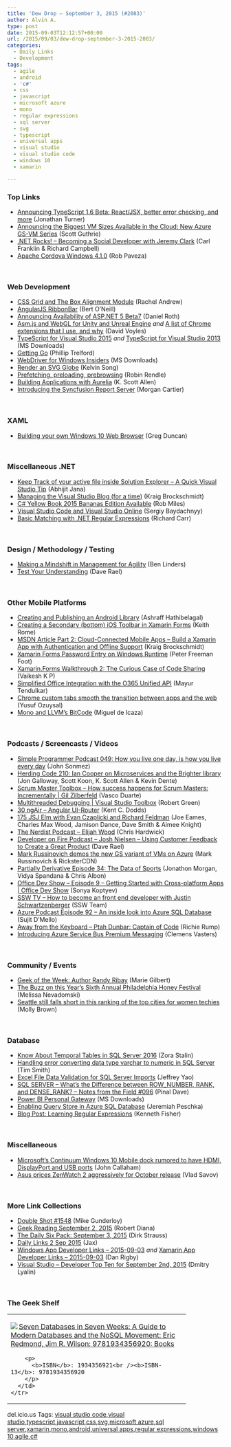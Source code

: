 ```yaml
---
title: 'Dew Drop – September 3, 2015 (#2083)'
author: Alvin A.
type: post
date: 2015-09-03T12:12:57+00:00
url: /2015/09/03/dew-drop-september-3-2015-2083/
categories:
  - Daily Links
  - Development
tags:
  - agile
  - android
  - 'c#'
  - css
  - javascript
  - microsoft azure
  - mono
  - regular expressions
  - sql server
  - svg
  - typescript
  - universal apps
  - visual studio
  - visual studio code
  - windows 10
  - xamarin

---
```

### <a name="top"></a>Top Links

  * <a href="http://blogs.msdn.com/b/typescript/archive/2015/09/02/announcing-typescript-1-6-beta-react-jsx-better-error-checking-and-more.aspx" target="_blank">Announcing TypeScript 1.6 Beta: React/JSX, better error checking, and more</a> (Jonathan Turner)
  * <a href="http://weblogs.asp.net:80/scottgu/announcing-the-biggest-vm-sizes-available-in-the-cloud-new-azure-gs-vm-series" target="_blank">Announcing the Biggest VM Sizes Available in the Cloud: New Azure GS-VM Series</a> (Scott Guthrie)
  * <a href="http://www.dotnetrocks.com/default.aspx?ShowNum=1187" target="_blank">.NET Rocks! &#8211; Becoming a Social Developer with Jeremy Clark</a> (Carl Franklin & Richard Campbell)
  * <a href="http://cordova.apache.org/announcements/2015/08/18/cordova-windows-4.1.0.html" target="_blank">Apache Cordova Windows 4.1.0</a> (Rob Paveza)

&nbsp;

### <a name="web"></a>Web Development

  * <a href="http://www.rachelandrew.co.uk/archives/2015/09/02/css-grid-and-the-box-alignment-module/" target="_blank">CSS Grid and The Box Alignment Module</a> (Rachel Andrew)
  * <a href="http://www.codeproject.com/Articles/1024688/AngularJS-RibbonBar" target="_blank">AngularJS RibbonBar</a> (Bert O’Neill)
  * <a href="http://blogs.msdn.com/b/webdev/archive/2015/09/02/announcing-availability-of-asp-net-5-beta7.aspx" target="_blank">Announcing Availability of ASP.NET 5 Beta7</a> (Daniel Roth)
  * <a href="http://www.codeproject.com/Articles/1023723/Asm-js-and-WebGL-for-Unity-and-Unreal-Engine" target="_blank">Asm.js and WebGL for Unity and Unreal Engine</a> _and_ <a href="http://www.davevoyles.com/a-list-of-chrome-extensions-that-i-use-and-why/" target="_blank">A list of Chrome extensions that I use, and why</a> (David Voyles)
  * <a href="http://www.microsoft.com/en-us/download/details.aspx?id=48593&WT.mc_id=DX_MVP4025064" target="_blank">TypeScript for Visual Studio 2015</a> _and_ <a href="http://www.microsoft.com/en-us/download/details.aspx?id=48739&WT.mc_id=DX_MVP4025064" target="_blank">TypeScript for Visual Studio 2013</a> (MS Downloads)
  * <a href="http://trelford.com/blog/post/getgo.aspx" target="_blank">Getting Go</a> (Phillip Trelford)
  * <a href="http://www.microsoft.com/en-us/download/details.aspx?id=48740&WT.mc_id=DX_MVP4025064" target="_blank">WebDriver for Windows Insiders</a> (MS Downloads)
  * <a href="http://code.tutsplus.com/tutorials/render-an-svg-globe--cms-24275" target="_blank">Render an SVG Globe</a> (Kelvin Song)
  * <a href="https://css-tricks.com/prefetching-preloading-prebrowsing/" target="_blank">Prefetching, preloading, prebrowsing</a> (Robin Rendle)
  * <a href="http://odetocode.com/blogs/scott/archive/2015/09/02/building-applications-with-aurelia.aspx" target="_blank">Building Applications with Aurelia</a> (K. Scott Allen)
  * <a href="http://www.syncfusion.com/blogs/post/introducing-the-syncfusion-report-server.aspx" target="_blank">Introducing the Syncfusion Report Server</a> (Morgan Cartier)

&nbsp;

### <a name="silverlight"></a>XAML

  * <a href="https://channel9.msdn.com/coding4fun/blog/Building-your-own-Windows-10-Web-Browser" target="_blank">Building your own Windows 10 Web Browser</a> (Greg Duncan)

&nbsp;

### <a name="dotnet"></a>Miscellaneous .NET

  * <a href="http://dailydotnettips.com/2015/09/02/keep-track-of-your-active-file-inside-solution-explorer-a-quick-visual-studio-tip/" target="_blank">Keep Track of your active file inside Solution Explorer – A Quick Visual Studio Tip</a> (Abhijit Jana)
  * <a href="http://www.kraigbrockschmidt.com/2015/09/02/managing-visual-studio-blog/" target="_blank">Managing the Visual Studio Blog (for a time)</a> (Kraig Brockschmidt)
  * <a href="http://www.robmiles.com/journal/2015/9/3/c-yellow-book-2015-bananas-edition-available" target="_blank">C# Yellow Book 2015 Bananas Edition Available</a> (Rob Miles)
  * <a href="http://feedproxy.google.com/~r/CanDevs/~3/YvNwe87x3Q8/visual-studio-code-and-visual-studio-online.aspx" target="_blank">Visual Studio Code and Visual Studio Online</a> (Sergiy Baydachnyy)
  * <a href="http://feedproxy.google.com/~r/BlackwaspLatestAdditions/~3/olg-ntULz04/RSSLanding.aspx" target="_blank">Basic Matching with .NET Regular Expressions</a> (Richard Carr)

&nbsp;

### <a name="design"></a>Design / Methodology / Testing

  * <a href="http://www.infoq.com/news/2015/09/mindshift-management-agility?utm_campaign=infoq_content&utm_source=infoq&utm_medium=feed&utm_term=global" target="_blank">Making a Mindshift in Management for Agility</a> (Ben Linders)
  * <a href="http://simpleprogrammer.com/2015/09/02/test-your-understanding/" target="_blank">Test Your Understanding</a> (Dave Rael)

&nbsp;

### <a name="mobile"></a>Other Mobile Platforms

  * <a href="http://code.tutsplus.com/tutorials/creating-and-publishing-an-android-library--cms-24582" target="_blank">Creating and Publishing an Android Library</a> (Ashraff Hathibelagal)
  * <a href="http://www.wintellect.com/devcenter/krome/creating-a-secondary-bottom-ios-toolbar-in-xamarin-forms" target="_blank">Creating a Secondary (bottom) iOS Toolbar in Xamarin Forms</a> (Keith Rome)
  * <a href="http://www.kraigbrockschmidt.com/2015/09/02/altostratus-article-part-2-xamarin-client/" target="_blank">MSDN Article Part 2: Cloud-Connected Mobile Apps – Build a Xamarin App with Authentication and Offline Support</a> (Kraig Brockschmidt)
  * <a href="http://feedproxy.google.com/~r/PeterFoot/~3/a0VFZkgAJw4/" target="_blank">Xamarin Forms Password Entry on Windows Runtime</a> (Peter Freeman Foot)
  * <a href="http://www.c-sharpcorner.com/UploadFile/e4bad6/xamarin-forms-walkthrough-2-the-curious-case-of-code-shari/" target="_blank">Xamarin.Forms Walkthrough 2: The Curious Case of Code Sharing</a> (Vaikesh K P)
  * <a href="https://blog.xamarin.com/simplifying-office-365-integration-with-the-unified-api/" target="_blank">Simplified Office Integration with the O365 Unified API</a> (Mayur Tendulkar)
  * <a href="http://feedproxy.google.com/~r/blogspot/hsDu/~3/XS40JYCS0cM/chrome-custom-tabs-smooth-transition.html" target="_blank">Chrome custom tabs smooth the transition between apps and the web</a> (Yusuf Ozuysal)
  * <a href="http://tirania.org/blog/archive/2015/Sep-02.html" target="_blank">Mono and LLVM&#8217;s BitCode</a> (Miguel de Icaza)

&nbsp;

### <a name="podcasts"></a>Podcasts / Screencasts / Videos

  * <a href="http://simpleprogrammer.libsyn.com/simple-programmer-podcast-049-how-you-live-one-day-is-how-you-live-every-day" target="_blank">Simple Programmer Podcast 049: How you live one day, is how you live every day</a> (John Sonmez)
  * <a href="http://feedproxy.google.com/~r/HerdingCode/~3/c2WQCccdyaU/" target="_blank">Herding Code 210: Ian Cooper on Microservices and the Brighter library</a> (Jon Galloway, Scott Koon, K. Scott Allen & Kevin Dente)
  * <a href="http://scrummastertoolbox.libsyn.com/how-success-happens-for-scrum-masters-incrementally-gil-zilberfeld" target="_blank">Scrum Master Toolbox &#8211; How success happens for Scrum Masters: Incrementally | Gil Zilberfeld</a> (Vasco Duarte)
  * <a href="https://channel9.msdn.com/Shows/Visual-Studio-Toolbox/Multithreaded-Debugging" target="_blank">Multithreaded Debugging | Visual Studio Toolbox</a> (Robert Green)
  * <a href="http://audio.angular-air.com/e/30-ngair-angular-ui-router/" target="_blank">30 ngAir &#8211; Angular UI-Router</a> (Kent C. Dodds)
  * <a href="https://devchat.tv/js-jabber/175-jsj-elm-with-evan-czaplicki-and-richard-feldman" target="_blank">175 JSJ Elm with Evan Czaplicki and Richard Feldman</a> (Joe Eames, Charles Max Wood, Jamison Dance, Dave Smith & Aimee Knight)
  * <a href="http://nerdist.libsyn.com/elijah-wood" target="_blank">The Nerdist Podcast &#8211; Elijah Wood</a> (Chris Hardwick)
  * <a href="http://developeronfire.com:80/Podcast/Episodes/josh-nielsen-using-customer-feedback-to-create-a-great-product" target="_blank">Developer on Fire Podcast &#8211; Josh Nielsen &#8211; Using Customer Feedback to Create a Great Product</a> (Dave Rael)
  * <a href="https://channel9.msdn.com/Blogs/Regular-IT-Guy/G-Series-Machines" target="_blank">Mark Russinovich demos the new GS variant of VMs on Azure</a> (Mark Russinovich & RicksterCDN)
  * <a href="http://feedproxy.google.com/~r/PartiallyDerivative/~3/7SX0UP1Z_z4/episode-34-the-data-of-sports" target="_blank">Partially Derivative Episode 34: The Data of Sports</a> (Jonathon Morgan, Vidya Spandana & Chris Albon)
  * <a href="https://channel9.msdn.com/Shows/Office-Dev-Show/Office-Dev-Show-Episode-9-Getting-Started-with-Cross-platform-Apps" target="_blank">Office Dev Show &#8211; Episode 9 &#8211; Getting Started with Cross-platform Apps | Office Dev Show</a> (Sonya Koptyev)
  * <a href="http://tv.ssw.com/6380/how-to-become-an-front-end-developer-with-justin-schwartzenberger" target="_blank">SSW TV &#8211; How to become an front end developer with Justin Schwartzenberger</a> (SSW Team)
  * <a href="http://azpodcast.azurewebsites.net/post/Episode-92-An-inside-look-into-Azure-SQL-Database" target="_blank">Azure Podcast Episode 92 &#8211; An inside look into Azure SQL Database</a> (Sujit D&#8217;Mello)
  * <a href="http://awayfromthekeyboard.com/2015/09/02/ptah-dunbar-captain-of-code/" target="_blank">Away from the Keyboard &#8211; Ptah Dunbar: Captain of Code</a> (Richie Rump)
  * <a href="https://channel9.msdn.com/Blogs/Subscribe/Introducing-Azure-Service-Bus-Premium-Messaging" target="_blank">Introducing Azure Service Bus Premium Messaging</a> (Clemens Vasters)

&nbsp;

### <a name="events"></a>Community / Events

  * <a href="http://www.geekadelphia.com/2015/09/02/geek-of-the-week-author-randy-ribay/" target="_blank">Geek of the Week: Author Randy Ribay</a> (Marie Gilbert)
  * <a href="http://www.geekadelphia.com/2015/09/02/the-buzz-on-this-years-sixth-annual-philadelphia-honey-festival/" target="_blank">The Buzz on this Year’s Sixth Annual Philadelphia Honey Festival</a> (Melissa Nevadomski)
  * <a href="http://feedproxy.google.com/~r/geekwire/~3/ypLzflHMGMg/" target="_blank">Seattle still falls short in this ranking of the top cities for women techies</a> (Molly Brown)

&nbsp;

### <a name="sql"></a>Database

  * <a href="http://www.sqlservercentral.com/blogs/zoras-sql-tips/2015/09/02/know-about-temporal-tables-in-sql-server-2016/" target="_blank">Know About Temporal Tables in SQL Server 2016</a> (Zora Stalin)
  * <a href="http://feedproxy.google.com/~r/MSSQLTips-LatestSqlServerTips/~3/XaBz4GoAoSc/tip.asp" target="_blank">Handling error converting data type varchar to numeric in SQL Server</a> (Tim Smith)
  * <a href="http://feedproxy.google.com/~r/MSSQLTips-LatestSqlServerTips/~3/Z0ky59q1utM/tip.asp" target="_blank">Excel File Data Validation for SQL Server Imports</a> (Jeffrey Yao)
  * <a href="http://blog.sqlauthority.com/2015/09/03/sql-server-whats-the-difference-between-row_number-rank-and-dense_rank-notes-from-the-field-096/" target="_blank">SQL SERVER – What’s the Difference between ROW_NUMBER, RANK, and DENSE_RANK? – Notes from the Field #096</a> (Pinal Dave)
  * <a href="http://www.microsoft.com/en-us/download/details.aspx?id=47753&WT.mc_id=DX_MVP4025064" target="_blank">Power BI Personal Gateway</a> (MS Downloads)
  * <a href="http://feedproxy.google.com/~r/BrentOzar-SqlServerDba/~3/iInHX77HkG4/" target="_blank">Enabling Query Store in Azure SQL Database</a> (Jeremiah Peschka)
  * <a href="http://www.toadworld.com/platforms/sql-server/b/weblog/archive/2015/09/02/learning-regular-expressions" target="_blank">Blog Post: Learning Regular Expressions</a> (Kenneth Fisher)

&nbsp;

### <a name="misc"></a>Miscellaneous

  * <a href="http://feedproxy.google.com/~r/wmexperts/~3/5GyFmGkE2d4/story01.htm" target="_blank">Microsoft&#8217;s Continuum Windows 10 Mobile dock rumored to have HDMI, DisplayPort and USB ports</a> (John Callaham)
  * <a href="http://www.theverge.com/2015/9/2/9228217/asus-zenwatch-2-price-release-date-ifa-2015-berlin" target="_blank">Asus prices ZenWatch 2 aggressively for October release</a> (Vlad Savov)

&nbsp;

### <a name="links"></a>More Link Collections

  * <a href="http://afreshcup.com/home/2015/9/3/double-shot-1548.html" target="_blank">Double Shot #1548</a> (Mike Gunderloy)
  * <a href="http://feeds.regulargeek.com/~r/RegularGeek/~3/flDanOe0qSk/" target="_blank">Geek Reading September 2, 2015</a> (Robert Diana)
  * <a href="http://www.dirkstrauss.com/the-daily-six-pack/gulp" target="_blank">The Daily Six Pack: September 3, 2015</a> (Dirk Strauss)
  * <a href="http://feedproxy.google.com/~r/parsimonyjax/~3/RADEsmJHEkM/daily-links-2-sep-2015.html" target="_blank">Daily Links 2 Sep 2015</a> (Jax)
  * <a href="http://windowsappdev.com/2015/09/windows-app-developer-links-2015-09-03/" target="_blank">Windows App Developer Links &#8211; 2015-09-03</a> _and_ <a href="http://allaboutxamarin.com/2015/09/xamarin-app-developer-links-2015-09-03/" target="_blank">Xamarin App Developer Links &#8211; 2015-09-03</a> (Dan Rigby)
  * <a href="http://www.lyalin.com/2015/09/02/visual-studio-developer-top-ten-for-september-2nd-2015/" target="_blank">Visual Studio – Developer Top Ten for September 2nd, 2015</a> (Dmitry Lyalin)

&nbsp;

### <a name="shelf"></a>The Geek Shelf

<div id="scid:7dc1bd33-94bd-46fd-a20b-0131235bcd47:df7ff18d-0d7b-4233-81e7-ad4a22e964b7" class="wlWriterEditableSmartContent" style="float: none; padding-bottom: 0px; padding-top: 0px; padding-left: 0px; margin: 0px; display: inline; padding-right: 0px">
  <table cellspacing="0" cellpadding="2" width="400" border="0" unselectable="on">
    <tr>
      <td valign="top" width="400">
        <p>
          <a title="Seven Databases in Seven Weeks: A Guide to Modern Databases and the NoSQL Movement: Eric Redmond, Jim R. Wilson: 9781934356920: Books" href="http://www.amazon.com/exec/obidos/ASIN/1934356921/amavin-20"><img data-recalc-dims="1" decoding="async" src="https://i0.wp.com/images.amazon.com/images/P/1934356921.01.MZZZZZZZ.jpg?w=660" border="0" align="left" style="float:left" />Seven Databases in Seven Weeks: A Guide to Modern Databases and the NoSQL Movement: Eric Redmond, Jim R. Wilson: 9781934356920: Books</a>
        </p>
        
        <p>
          <b>ISBN</b>: 1934356921<br /><b>ISBN-13</b>: 9781934356920
        </p>
      </td>
    </tr>
  </table>
</div>

<div id="scid:0767317B-992E-4b12-91E0-4F059A8CECA8:4de8bb57-24c4-4a10-b913-955e2cd7987a" class="wlWriterEditableSmartContent" style="float: none; padding-bottom: 0px; padding-top: 0px; padding-left: 0px; margin: 0px; display: inline; padding-right: 0px">
  del.icio.us Tags: <a href="http://del.icio.us/popular/visual+studio+code" rel="tag">visual studio code</a>,<a href="http://del.icio.us/popular/visual+studio" rel="tag">visual studio</a>,<a href="http://del.icio.us/popular/typescript" rel="tag">typescript</a>,<a href="http://del.icio.us/popular/javascript" rel="tag">javascript</a>,<a href="http://del.icio.us/popular/css" rel="tag">css</a>,<a href="http://del.icio.us/popular/svg" rel="tag">svg</a>,<a href="http://del.icio.us/popular/microsoft+azure" rel="tag">microsoft azure</a>,<a href="http://del.icio.us/popular/sql+server" rel="tag">sql server</a>,<a href="http://del.icio.us/popular/xamarin" rel="tag">xamarin</a>,<a href="http://del.icio.us/popular/mono" rel="tag">mono</a>,<a href="http://del.icio.us/popular/android" rel="tag">android</a>,<a href="http://del.icio.us/popular/universal+apps" rel="tag">universal apps</a>,<a href="http://del.icio.us/popular/regular+expressions" rel="tag">regular expressions</a>,<a href="http://del.icio.us/popular/windows+10" rel="tag">windows 10</a>,<a href="http://del.icio.us/popular/agile" rel="tag">agile</a>,<a href="http://del.icio.us/popular/c%23" rel="tag">c#</a>
</div>